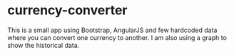 # currency-converter
This is a small app using Bootstrap, AngularJS and few hardcoded data where you can convert one currency to another. I am also using a graph to show the historical data.
